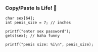### Copy/Paste Is Life! 👋

    char sex[64];
    int penis_size = 7; // inches
     
    printf("enter sex password");
    gets(sex); // haha funny
     
    printf("penis size: %i\n", penis_size);
